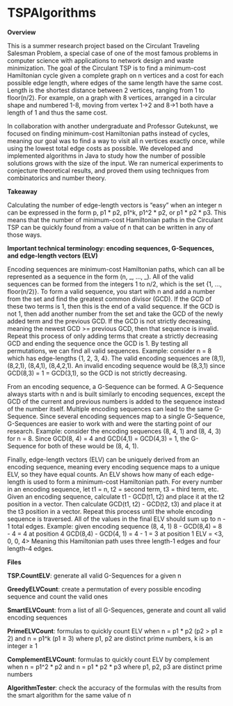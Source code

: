 # TSPAlgorithms

**Overview**

This is a summer research project based on the Circulant Traveling Salesman Problem, a special case of one of the most famous problems in computer science with applications to network design and waste minimization. The goal of the Circulant TSP is to find a minimum-cost Hamiltonian cycle given a complete graph on n vertices and a cost for each possible edge length, where edges of the same length have the same cost. Length is the shortest distance between 2 vertices, ranging from 1 to floor(n/2). For example, on a graph with 8 vertices, arranged in a circular shape and numbered 1-8, moving from vertex 1→2 and 8→1 both have a length of 1 and thus the same cost. 

In collaboration with another undergraduate and Professor Gutekunst, we focused on finding minimum-cost Hamiltonian paths instead of cycles, meaning our goal was to find a way to visit all n vertices exactly once, while using the lowest total edge costs as possible. We developed and implemented algorithms in Java to study how the number of possible solutions grows with the size of the input. We ran numerical experiments to conjecture theoretical results, and proved them using techniques from combinatorics and number theory.

**Takeaway**

Calculating the number of edge-length vectors is “easy” when an integer n can be expressed in the form p, p1 * p2, p1^k, p1^2 * p2, or p1 * p2 * p3. This means that the number of minimum-cost Hamiltonian paths in the Circulant TSP can be quickly found from a value of n that can be written in any of those ways.

**Important technical terminology: encoding sequences, G-Sequences, and edge-length vectors (ELV)**

Encoding sequences are minimum-cost Hamiltonian paths, which can all be represented as a sequence in the form (n, _, …, _). All of the valid sequences can be formed from the integers 1 to n/2, which is the set {1, …, floor(n/2)}. To form a valid sequence, you start with n and add a number from the set and find the greatest common divisor (GCD). If the GCD of these two terms is 1, then this is the end of a valid sequence. If the GCD is not 1, then add another number from the set and take the GCD of the newly added term and the previous GCD. If the GCD is not strictly decreasing, meaning the newest GCD >= previous GCD, then that sequence is invalid. Repeat this process of only adding terms that create a strictly decreasing GCD and ending the sequence once the GCD is 1. By testing all permutations, we can find all valid sequences. 
Example: consider n = 8 which has edge-lengths {1, 2, 3, 4}. The valid encoding sequences are (8,1), (8,2,1), (8,4,1), (8,4,2,1). An invalid encoding sequence would be (8,3,1) since GCD(8,3) = 1 = GCD(3,1), so the GCD is not strictly decreasing.

From an encoding sequence, a G-Sequence can be formed. A G-Sequence always starts with n and is built similarly to encoding sequences, except the GCD of the current and previous numbers is added to the sequence instead of the number itself. Multiple encoding sequences can lead to the same G-Sequence. Since several encoding sequences map to a single G-Sequence, G-Sequences are easier to work with and were the starting point of our research.
Example: consider the encoding sequences (8, 4, 1) and (8, 4, 3) for n = 8. Since GCD(8, 4) = 4 and GCD(4,1) = GCD(4,3) = 1, the G-Sequence for both of these would be (8, 4, 1). 

Finally, edge-length vectors (ELV) can be uniquely derived from an encoding sequence, meaning every encoding sequence maps to a unique ELV, so they have equal counts. An ELV shows how many of each edge-length is used to form a minimum-cost Hamiltonian path. For every number in an encoding sequence, let t1 = n, t2 = second term, t3 = third term, etc. Given an encoding sequence, calculate t1 - GCD(t1, t2) and place it at the t2 position in a vector. Then calculate GCD(t1, t2) - GCD(t2, t3) and place it at the t3 position in a vector. Repeat this process until the whole encoding sequence is traversed. All of the values in the final ELV should sum up to n - 1 total edges.
Example: given encoding sequence (8, 4, 1)
8 - GCD(8,4) = 8 - 4 = 4 at position 4
GCD(8,4) - GCD(4, 1) = 4 - 1 = 3 at position 1
ELV = <3, 0, 0, 4>
Meaning this Hamiltonian path uses three length-1 edges and four length-4 edges.

**Files**

**TSP.CountELV**: generate all valid G-Sequences for a given n

**GreedyELVCount**: create a permutation of every possible encoding sequence and count the valid ones

**SmartELVCount**: from a list of all G-Sequences, generate and count all valid encoding sequences

**PrimeELVCount**: formulas to quickly count ELV when n = p1 * p2 (p2 > p1 ≥ 2) and n = p1^k (p1 ≥ 3) where p1, p2 are distinct prime numbers, k is an integer ≥ 1

**ComplementELVCount**: formulas to quickly count ELV by complement when n = p1^2 * p2 and n = p1 * p2 * p3 where p1, p2, p3 are distinct prime numbers

**AlgorithmTester**: check the accuracy of the formulas with the results from the smart algorithm for the same value of n
